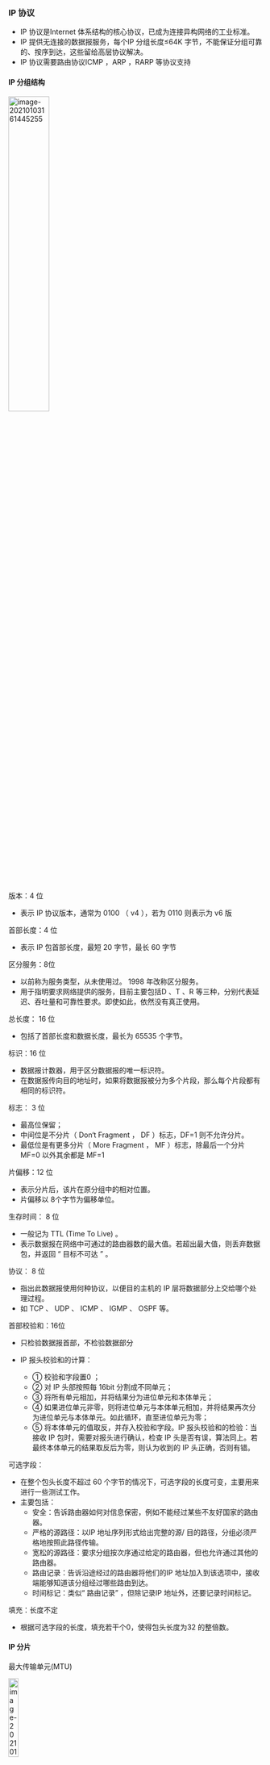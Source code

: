 ### IP 协议

* IP 协议是Internet 体系结构的核心协议，已成为连接异构网络的工业标准。
* IP 提供无连接的数据报服务，每个IP 分组长度≤64K 字节，不能保证分组可靠的、按序到达，这些留给高层协议解决。
* IP 协议需要路由协议ICMP ，ARP ，RARP 等协议支持 



#### IP 分组结构

<img src="https://img-blog.csdnimg.cn/20210112195314244.png?x-oss-process=image/watermark,type_ZmFuZ3poZW5naGVpdGk,shadow_10,text_aHR0cHM6Ly9ibG9nLmNzZG4ubmV0L3dlaXhpbl80MzkzNDYwNw==,size_16,color_FFFFFF,t_70" alt="image-20210103161445255"  width="40%" />

版本：4 位

* 表示 IP 协议版本，通常为 0100 （ v4 ），若为 0110 则表示为 v6 版

首部长度：4 位

* 表示 IP 包首部长度，最短 20 字节，最长 60 字节

区分服务：8位

* 以前称为服务类型，从未使用过。 1998 年改称区分服务。
* 用于指明要求网络提供的服务，目前主要包括D 、T 、R 等三种，分别代表延迟、吞吐量和可靠性要求。即使如此，依然没有真正使用。

总长度： 16 位

* 包括了首部长度和数据长度，最长为 65535 个字节。

标识：16 位

* 数据报计数器，用于区分数据报的唯一标识符。
* 在数据报传向目的地址时，如果将数据报被分为多个片段，那么每个片段都有相同的标识符。

标志： 3  位

* 最高位保留；
* 中间位是不分片（ Don‘t Fragment ， DF ）标志，DF=1 则不允许分片。
* 最低位是有更多分片（ More Fragment ， MF ）标志，除最后一个分片 MF=0 以外其余都是 MF=1

片偏移：12  位

* 表示分片后，该片在原分组中的相对位置。
* 片偏移以 8个字节为偏移单位。

生存时间： 8  位

* 一般记为 TTL (Time To Live) 。
* 表示数据报在网络中可通过的路由器数的最大值。若超出最大值，则丢弃数据包，并返回 “ 目标不可达 ” 。 

协议： 8 位

* 指出此数据报使用何种协议，以便目的主机的 IP  层将数据部分上交给哪个处理过程。
* 如 TCP 、 UDP 、 ICMP 、 IGMP 、 OSPF 等。

首部校验和：16位

* 只检验数据报首部，不检验数据部分

* IP 报头校验和的计算：
  * ① 校验和字段置0 ；
  * ② 对 IP 头部按照每 16bit 分割成不同单元；
  * ③ 将所有单元相加，并将结果分为进位单元和本体单元；
  * ④ 如果进位单元非零，则将进位单元与本体单元相加，并将结果再次分为进位单元与本体单元。如此循环，直至进位单元为零；
  * ⑤ 将本体单元的值取反，并存入校验和字段。IP 报头校验和的检验：当接收 IP 包时，需要对报头进行确认，检查 IP 头是否有误，算法同上。若最终本体单元的结果取反后为零，则认为收到的 IP 头正确，否则有错。

可选字段：

* 在整个包头长度不超过 60 个字节的情况下，可选字段的长度可变，主要用来进行一些测试工作。
* 主要包括：
  * 安全：告诉路由器如何对信息保密，例如不能经过某些不友好国家的路由器。
  * 严格的源路径：以IP 地址序列形式给出完整的源/ 目的路径，分组必须严格地按照此路径传输。
  * 宽松的源路径：要求分组按次序通过给定的路由器，但也允许通过其他的路由器。
  * 路由记录：告诉沿途经过的路由器将他们的IP 地址加入到该选项中，接收端能够知道该分组经过哪些路由到达。
  * 时间标记：类似“ 路由记录” ，但除记录IP 地址外，还要记录时间标记。

填充：长度不定

* 根据可选字段的长度，填充若干个0，使得包头长度为32 的整倍数。



#### IP 分片

最大传输单元(MTU)

<img src="https://img-blog.csdnimg.cn/20210112195343188.png?x-oss-process=image/watermark,type_ZmFuZ3poZW5naGVpdGk,shadow_10,text_aHR0cHM6Ly9ibG9nLmNzZG4ubmV0L3dlaXhpbl80MzkzNDYwNw==,size_16,color_FFFFFF,t_70" alt="image-20210103201819913"  width="20%"/>

* 网络链路存在MTU (最大传输单元)—链路层数据帧可封装数据的上限
* 不同网络其链路的MTU不同（以太网规定一个数据帧最大长度 1512 字节，其中链路层增加的帧首部 12 字节，所以 IP 分组的长度不可以超过 1500 字节）
* 分片过程发生在源主机和路由器的网络层，重组发生在目的主机的网络层（IP 首部的校验和只校验首部的完整性，不校验数据，所以如果出现分片丢失，那么校验工作得通过传输层协议）



IP 分片与重组

* 大IP分组向较小MTU链路转发时，可以被“分片” (fragmented)
  * 1个IP分组分为多片IP分组
  * IP分片到达目的主机后进行“重组”(reassembled)
* IP首部的相关字段用于标识分片以及确定分片的相对顺序
  * 总长度、标识、标志位和片偏移



IP 分组格式

* 标志位字段（占3位）

  <img src="https://img-blog.csdnimg.cn/20210112195404704.png" alt="image-20210103202308347"  width="10%" />

  * DF (Don't Fragment)：DF =1（禁止分片）、DF =0（允许分片）
  * MF (More Fragment)：MF =1（非最后一片）；MF =0（最后一片 或 未分片）

* 片偏移字段（13位）

  * 一个IP分组分片封装原IP分组数据的相对偏移量
  * 片偏移字段以8字节为单位



IP 分片过程

* 假设原IP分组总长度为L，待转发链路的MTU为M

* 若L>M，且DF=0，则可以/需要分片

* 分片时每个分片的标识复制原IP分组的标识

* 通常分片时，除最后一个分片，其他分片均分为MTU允许的最大分片

* 一个最大分片可封装的数据应该是8的倍数，因此，一个最大分片可封装的数据为：<img src="https://img-blog.csdnimg.cn/20210112195430515.png" alt="image-20210103202418992" width="15%" />

* 需要的总片数为：<img src="https://img-blog.csdnimg.cn/20210112195501312.png" alt="image-20210103202440220"  width="13%" />

* 每片的片偏移字段取值为：<img src="https://img-blog.csdnimg.cn/20210112195536732.png" alt="image-20210103202759304"  width="20%" />

* 每片的总长度字段为：<img src="https://img-blog.csdnimg.cn/2021011219560777.png"  width="20%" />

* 每片的MF标志位为：<img src="https://img-blog.csdnimg.cn/20210112195636196.png" alt="image-20210103203012867"  width="15%" />

  

IP 分片示例

<img src="https://img-blog.csdnimg.cn/202101121957147.png?x-oss-process=image/watermark,type_ZmFuZ3poZW5naGVpdGk,shadow_10,text_aHR0cHM6Ly9ibG9nLmNzZG4ubmV0L3dlaXhpbl80MzkzNDYwNw==,size_16,color_FFFFFF,t_70" alt="image-20210103204033427"  width="40%" />












#### IP 地址

IP 地址及管理

* TCP/IP 网络模型将整个 Internet 视为一个单一的、抽象的网络， IP地址就是给每个连接在这个网络上的主机、路由器或其他设备分配的一个在全世界范围唯一的 32  位标识符。
* 分类 IP 地址：基本的编址方法，由 1981 年的标准协议所确定。
* 子网划分 IP 地址：基于分类 IP 地址编址方法的改进，其标准 [RFC950] 在 1985 年成为国际标准。
* 超网 IP 地址：目前应用最广泛的方法，对于缓解 IPv4 地址耗尽和路由表过于臃肿庞大有一定的作用。 1993 年提出后很快就得到推广应用



IPv4 地址的点分十进制记法：

* 机器中存放的 IP  地址是 32  位  二进制代码
* 每 8  位插入一个空格能够提高可读性
* 将每 8  位的二进制数转换为十进制数
* 用点将上述4 个数字分割，称为点分十进制记法



分类 IP 地址

* IP 地址被分为五类，分别称为 A 类、B  类、C  类、D  类和 E 类

* A 、B 和 C 类地址分别有两个固定长度的字段组成：其中一个字段是网络号（ net-id ），表示联网主机（或网络设备）所在的网络，另一个字段是主机号（ host-id ），表示联网主机（或网络设备）本身。

  * 两级的 IP  地址可以记为：**IP 地址 ::= {<网络号>,<主机号>}**
  * D 类和E 类地址不区分网络和主机

  <img src="https://img-blog.csdnimg.cn/20210112195813266.png?x-oss-process=image/watermark,type_ZmFuZ3poZW5naGVpdGk,shadow_10,text_aHR0cHM6Ly9ibG9nLmNzZG4ubmV0L3dlaXhpbl80MzkzNDYwNw==,size_16,color_FFFFFF,t_70" alt="image-20210103163203059"  width="40%" />

* 对比

  <img src="https://img-blog.csdnimg.cn/20210112195839883.png?x-oss-process=image/watermark,type_ZmFuZ3poZW5naGVpdGk,shadow_10,text_aHR0cHM6Ly9ibG9nLmNzZG4ubmV0L3dlaXhpbl80MzkzNDYwNw==,size_16,color_FFFFFF,t_70" alt="image-20210103170353668"  width="80%"/>

* 保留地址

  * 也称为私有地址，各独立网络可以重复使用的 IP 地址，即网络边界路由器（通常就是网关）不会向目标地址为这些保留地址的主机转发 IP 分组。也就是说，**保留地址不会穿越内部网络**。
  * A 类： 10.0.0.0  （1个网络）
  * B 类： 172.16.0.0—172.31.0.0 （ 16 个网络）
  * C 类： 192.168.0.0—192.168.255.0 （ 256 个网络）





划分子网 IP 地址

* 划分子网法是在 1985 年提出一种 IP 地址表示方式
  * 将一个 IP 类网划分成几个较小的子网（ subnet ）
  * 多个物理网共享同一个 IP 类网前缀
* IP 地址成为三级结构：
  * **IP 地址 ::= {< 网络号 >, < 子网号 >, < 主机号 >}**
* 对外，网络号仍然表示整个网络；对内，则由子网号表示多个不同的子网。
  * IP 地址具体所属的子网以及子网规模，则由子网掩码（ subnet mask ）加以表示。
  * 子网的规模与借用主机字段的位数有关。借用位数越多，子网规模越小
* 子网划分后，如何识别不同的子网？
  * 解决：采用子网掩码来分离网络号和主机号。
  * 子网掩码格式：32 比特，网络号( 包括子网号) 部分全为“1” ，主机号部分全为“0” 



超网 IP 地址

* 超网也称为无分类域间路由（ Classless Inter-Domain Routing ，CIDR ）编址方法，是在变长子网掩码 （ Variable Length SubnetMask ， VLSM  ）基础上发展出来的一种 IP 地址编址方法

* CIDR 中，不再有传统的 A 类、B 类和 C 类等地址以及划分子网的概念，因而可以更加有效地分配 IPv4  的地址空间。CIDR 使用各种长度的 “ 网络前缀 ” (network-prefix) 来代替分类地址中的网络号和子网号。

* IP  地址从三级编址（使用子网掩码）又回到了两级编址：IP 地址 ::= {< 网络前缀 >, < 主机号 >}

* CIDR 说明

  *  CIDR 常使用 **“ 斜线记法 ”** (Slash notation) ，即在 IP 地址后面加上一个斜线 “ /” 和一个代表网络前缀所占位数的数字，如 /20 。
  *  将网络前缀都相同的连续的 IP 地址称为 “ CIDR 地址块 ”
  *  一个 CIDR 地址块可以表示很多地址，因此这种地址的聚合被称为路由聚合 (route aggregation)  。利用路由聚合可以在路由表中用一个项目代表很多个传统分类地址的路由项目，从而大大缓解了路由表的臃肿现象。
  *  CIDR 虽然不使用子网，但仍然使用 “ 掩码 ” 这一名词（但不叫子网掩码）。
  *  因为路由聚合相当于把原来的多个子网聚合成为一个网络，所以也称为超网 (Supernetting) 。
  *  CIDR 地址块中的 IP 地址数量一定是2 的整数次幂。

* CIDR  记法的其他形式：

  * 10.0.0.0/10 可简写为 10/10 ，也就是把点分十进制中低位连续的 0 省略。
  * 10.0.0.0/10 隐含地指出 IP 地址 10.0.0.0 的掩码是 255.192.0.0。此掩码可表示为

  <img src="https://img-blog.csdnimg.cn/20210112195905987.png" alt="image-20210103173805259"  width="40%" />



特殊的 IP 地址

* host-id 全为 “ 1” 的地址：本子网内的广播地址
* host-id 为零的 IP 地址表示该网络本身, , 如 210.45.240.0 表示的不是某个主机，而是分配我校的一个C 类地址
* 回送地址： 127.0.0.0-127.255.255.254 为回送地址，通常用于测试，相当于 “ 我自己 ” 。以上述地址为目标地址的 IP 分组均会被直接回送给发出这个分组的主机。
* 0.0.0.0 ：代表的是本主机地址，任何一台主机都可以其表示自己, , 仅在系统启动时会使用，启动完成后不再使用。如系统启动，需要 DHCP 时
* 255.255.255.255 ：受限广播地址，广播范围为主机所在的网络。所有网关都不会向外广播。



##### 举例

子网划分

* 例如：C 类网络192.10.1.0 ，主机号部分的前三位用于标识子网号，即：<img src="https://img-blog.csdnimg.cn/20210112195928974.png" alt="image-20210103165638373"  width="40%" />

  子网号为全“0” 全“1” 不能使用，于是划分出$2^3$ -2=6 个子网，子网地址分别为

  <img src="https://img-blog.csdnimg.cn/20210112195951227.png?x-oss-process=image/watermark,type_ZmFuZ3poZW5naGVpdGk,shadow_10,text_aHR0cHM6Ly9ibG9nLmNzZG4ubmV0L3dlaXhpbl80MzkzNDYwNw==,size_16,color_FFFFFF,t_70" alt="image-20210103170832422"  width="40%"/>



子网掩码计算

* 前面的例子中：网络号24 位，子网号3 位，总共27 位。所以子网掩码为：<img src="https://img-blog.csdnimg.cn/20210112200013114.png" alt="image-20210103170941502"  width="40%" />

  缺省子网掩码为

  <img src="https://img-blog.csdnimg.cn/20210112200033651.png" alt="image-20210103171013130"  width="15%" />



子网地址计算

* 子网掩码 ∧ IP 地址，结果就是该 IP 地址的网络号

* 例如：IP 地址202.117.1.207 ，子网掩码255.255.255.224

  <img src="https://img-blog.csdnimg.cn/20210112200101978.png" alt="image-20210103171206196"  width="40%" />

  * 子网地址为： 202.117.1.192
  * 主机号为： 15

* 主机之间要能够通信，它们必须在同一子网内，否则需要使用路由器（或网关）实现互联。



子网规划

* 网络分配了一个 C 类地址： 201.222.5.0 。假设需要 20 个子网，每个子网有 5 台主机。试确定各子网地址和子网掩码。

* 1 ）对 C 类地址，要从最后8   位中分出几位作为子网地址：
  ∵ $2^4$ ＜ 20 ＜$2^5$   

  ∴ 选择 5 位作为子网地址，共可提供30 个子网地址。

* 2 ）检查剩余的位数能否满足每个子网中主机台数的要求：
  ∵  子网地址为 5 位，故还剩 3 位可以用作主机地址。
  而 $2^3$ ＞ 5+2 ，所以可以满足每子网 5 台主机的要求。

* 3 ）子网掩码为 255.255.255.248 。（ 11111000B = 248  ）

* 4 ）子网地址可在 8 、 16 、 24 、 32 、 …… 、 240 共 30 个地址中任意选择 20 个。



超网IP地址计算

* 若已知一个 CIDR  地址块为： 192.168.16.0/21 ，给出其地址范围 ？

  192.168.16.0 的二进制表示为：11000000 10101000 00010000 00000000

  /21 表示其前 21 位是 net-id ，即：<img src="https://img-blog.csdnimg.cn/20210112200123662.png?x-oss-process=image/watermark,type_ZmFuZ3poZW5naGVpdGk,shadow_10,text_aHR0cHM6Ly9ibG9nLmNzZG4ubmV0L3dlaXhpbl80MzkzNDYwNw==,size_16,color_FFFFFF,t_7" alt="image-20210103173628546"  width="30%" />

  地址范围为： 192.168.16.0~192.168.23.255



##### IP寻址

* 每个路由器中都保存一张路由表（无论是静态还是动态）。
* 路由表的主要项目有两个：网络号、下一跳地址（最佳输出链路）。



对于划分子网的 IP 地址

* 当一个 IP 分组到达时，路由器通过子网掩码获取其网络号。如果是本网，则启动寻找主机过程；如果是其他网络，则根据路由表中对应网络号的最佳输出链路将分组转发到下一跳路由器。
* 如果路由表中找不到目的网络，则将分组转发到一个缺省路由器中，缺省路由器具有更广泛的路由信息。



对于CIDR  时

* 对于CIDR 在查找路由表时可能会得到不止一个匹配的目标网络前缀。
* 应当从匹配结果中选择具有最长网络前缀的路由：最长前缀匹配 (longest-prefix matching) 。
* 网络前缀越长，其地址块就越小，因而路由就越具体(more specific)  。
* 最长前缀匹配又称为最长匹配或最佳匹配
  * 注意：匹配指的是网络号要完全相同，然后选择网络号长的那个



CIDR 地址块划分举例

<img src="https://img-blog.csdnimg.cn/20210112195202376.png?x-oss-process=image/watermark,type_ZmFuZ3poZW5naGVpdGk,shadow_10,text_aHR0cHM6Ly9ibG9nLmNzZG4ubmV0L3dlaXhpbl80MzkzNDYwNw==,size_16,color_FFFFFF,t_70" alt="image-20210103174730746"  width="40%"/>

* 说明

  <img src="https://img-blog.csdnimg.cn/20210112195249883.png?x-oss-process=image/watermark,type_ZmFuZ3poZW5naGVpdGk,shadow_10,text_aHR0cHM6Ly9ibG9nLmNzZG4ubmV0L3dlaXhpbl80MzkzNDYwNw==,size_16,color_FFFFFF,t_7" alt="image-20210103174832315"  width="40%" />

* 这个 ISP 共有 64 个 C 类网络。如果不采用 CIDR 技术，则在与该ISP的路由器交换路由信息的每一个路由器的路由表中，就需要有 64 个项目。但采用地址聚合后，只需用路由聚合后的 1 个项目 206.0.64.0/18 就能找到该 ISP。

  * 因为五类地址 IP 或者 划分子网 IP 的表示方法一次都只能表示一个网络
